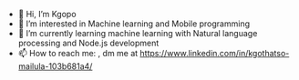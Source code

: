 - 👋 Hi, I’m Kgopo
- 👀 I’m interested in Machine learning and Mobile programming
- 🌱 I’m currently learning machine learning with Natural language processing and Node.js development
- 📫 How to reach me: , dm me at https://www.linkedin.com/in/kgothatso-mailula-103b681a4/

<!---
KgopoMailula806/KgopoMailula806 is a ✨ special ✨ repository because its `README.md` (this file) appears on your GitHub profile.
You can click the Preview link to take a look at your changes.
--->
